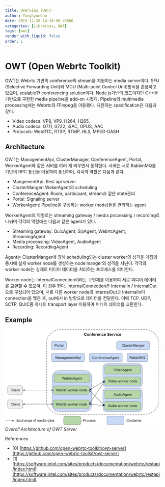 ```yaml
---
title: Overview (OWT)
author: YonghyunCho
date: 2019-12-20 14:10:00 +0800
categories: [Libraries, OWT]
tags: [owt]
render_with_liquid: false
order: 1
---
```


# OWT (Open Webrtc Toolkit)

OWT는 Webrtc 기반의 conference와 stream을 지원하는 media server이다. SFU (Selective Forwarding Unit)와 MCU (Multi-point Control Unit)방식을 혼용하고 있으며, scalable한 conferencing solution이다.
Node js기반의 코드이지만 C++을 기반으로 구현한 media pipeline을 add-on 시켰다. Pipeline의 multimedia processing에는 Webrtc와 FFmpeg을 이용했다. 지원하는 specification은 다음과 같다.

- Video  codecs: VP8, VP9, H264, H265, 
- Audio codecs: G711, G722, iSAC, OPUS, AAC
- Protocols: WebRTC, RTSP, RTMP, HLS, MPEG-DASH

## Architecture

OWT는 ManagementApi, ClusterManager, ConferenceAgent, Portal, WorkerAgent와 같은 서버를 여러 개 띄우면서 동작한다. 서버는 서로 RabbinMQ를 기반의 RPC 통신을 이용하여 통신하며, 각각의 역할은 다음과 같다.

- MangementApi: Rest api server
- ClusterManger: WokerAgent의 scheduling
- ConferenceAgent: Room, participant, stream과 같은 state관리
- Portal: Signaling server
- WorkerAgent: Pipeline을  구성하는 worker (node)들을 관리하는 agent

WorkerAgent의 역할로는 streaming gateway / media processing / recording로 나뉘며 각각의 역할에는 다음과 같은 agent가 있다.

- Streaming gateway: QuicAgent, SipAgent, WebrtcAgent, StreamingAgent
- Media processing: VideoAgent, AudioAgent
- Recording: RecordingAgent

Agent는 ClusterManger에 의해 scheduling되는 cluster worker의 성격을 가짐과 동시에 실제  worker node를 생성하는 node manger의 성격을 지닌다. 각각의 worker node는 실제로 미디어 데이터를 처리하는 프로세스를 의미한다. 

Worker node는 InternalConnection이라는 구현체를 이용하여 서로 미디어 데이터를 교환할 수 있으며, 이 경우 한다. InternalConnection은 InternalIn / InternalOut으로 구성되어 있으며, 서로 다른 worker node의 InternalOut과 InternalIn이 connection을 맺은 후, out에서 in 방향으로 데이터를 전달한다. 이때 TCP, UDP, SCTP, QUIC중 하나의 transport layer 이용하여 미디어 데이터를 교환한다.

## Example

![Overall Architecture of OWT Server](/assets/img/post/owt/overview/architecture.webp)
_Overall Architecture of OWT Server_

References
- [0] [https://github.com/open-webrtc-toolkit/owt-server](https://github.com/open-webrtc-toolkit/owt-server)
- [1] [https://software.intel.com/sites/products/documentation/webrtc/restapi/index.html](https://software.intel.com/sites/products/documentation/webrtc/restapi/index.html)